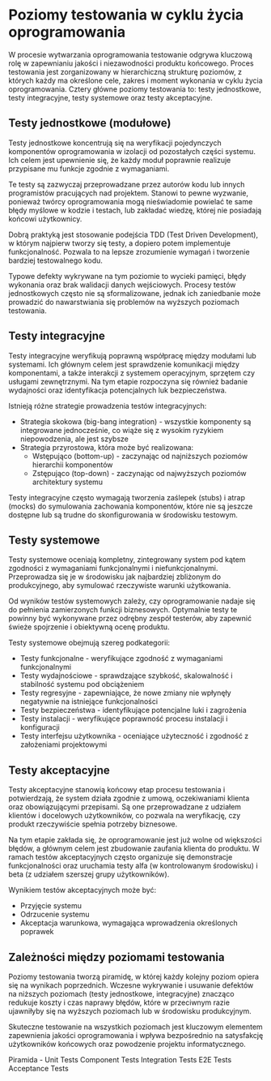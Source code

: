 # Poziomy testowania w cyklu życia oprogramowania

W procesie wytwarzania oprogramowania testowanie odgrywa kluczową rolę w zapewnianiu jakości i niezawodności produktu końcowego. Proces testowania jest zorganizowany w hierarchiczną strukturę poziomów, z których każdy ma określone cele, zakres i moment wykonania w cyklu życia oprogramowania. Cztery główne poziomy testowania to: testy jednostkowe, testy integracyjne, testy systemowe oraz testy akceptacyjne.

## Testy jednostkowe (modułowe)

Testy jednostkowe koncentrują się na weryfikacji pojedynczych komponentów oprogramowania w izolacji od pozostałych części systemu. Ich celem jest upewnienie się, że każdy moduł poprawnie realizuje przypisane mu funkcje zgodnie z wymaganiami.

Te testy są zazwyczaj przeprowadzane przez autorów kodu lub innych programistów pracujących nad projektem. Stanowi to pewne wyzwanie, ponieważ twórcy oprogramowania mogą nieświadomie powielać te same błędy myślowe w kodzie i testach, lub zakładać wiedzę, której nie posiadają końcowi użytkownicy.

Dobrą praktyką jest stosowanie podejścia TDD (Test Driven Development), w którym najpierw tworzy się testy, a dopiero potem implementuje funkcjonalność. Pozwala to na lepsze zrozumienie wymagań i tworzenie bardziej testowalnego kodu.

Typowe defekty wykrywane na tym poziomie to wycieki pamięci, błędy wykonania oraz brak walidacji danych wejściowych. Procesy testów jednostkowych często nie są sformalizowane, jednak ich zaniedbanie może prowadzić do nawarstwiania się problemów na wyższych poziomach testowania.

## Testy integracyjne

Testy integracyjne weryfikują poprawną współpracę między modułami lub systemami. Ich głównym celem jest sprawdzenie komunikacji między komponentami, a także interakcji z systemem operacyjnym, sprzętem czy usługami zewnętrznymi. Na tym etapie rozpoczyna się również badanie wydajności oraz identyfikacja potencjalnych luk bezpieczeństwa.

Istnieją różne strategie prowadzenia testów integracyjnych:

- Strategia skokowa (big-bang integration) - wszystkie komponenty są integrowane jednocześnie, co wiąże się z wysokim ryzykiem niepowodzenia, ale jest szybsze
- Strategia przyrostowa, która może być realizowana:
    - Wstępująco (bottom-up) - zaczynając od najniższych poziomów hierarchii komponentów
    - Zstępująco (top-down) - zaczynając od najwyższych poziomów architektury systemu

Testy integracyjne często wymagają tworzenia zaślepek (stubs) i atrap (mocks) do symulowania zachowania komponentów, które nie są jeszcze dostępne lub są trudne do skonfigurowania w środowisku testowym.

## Testy systemowe

Testy systemowe oceniają kompletny, zintegrowany system pod kątem zgodności z wymaganiami funkcjonalnymi i niefunkcjonalnymi. Przeprowadza się je w środowisku jak najbardziej zbliżonym do produkcyjnego, aby symulować rzeczywiste warunki użytkowania.

Od wyników testów systemowych zależy, czy oprogramowanie nadaje się do pełnienia zamierzonych funkcji biznesowych. Optymalnie testy te powinny być wykonywane przez odrębny zespół testerów, aby zapewnić świeże spojrzenie i obiektywną ocenę produktu.

Testy systemowe obejmują szereg podkategorii:

- Testy funkcjonalne - weryfikujące zgodność z wymaganiami funkcjonalnymi
- Testy wydajnościowe - sprawdzające szybkość, skalowalność i stabilność systemu pod obciążeniem
- Testy regresyjne - zapewniające, że nowe zmiany nie wpłynęły negatywnie na istniejące funkcjonalności
- Testy bezpieczeństwa - identyfikujące potencjalne luki i zagrożenia
- Testy instalacji - weryfikujące poprawność procesu instalacji i konfiguracji
- Testy interfejsu użytkownika - oceniające użyteczność i zgodność z założeniami projektowymi

## Testy akceptacyjne

Testy akceptacyjne stanowią końcowy etap procesu testowania i potwierdzają, że system działa zgodnie z umową, oczekiwaniami klienta oraz obowiązującymi przepisami. Są one przeprowadzane z udziałem klientów i docelowych użytkowników, co pozwala na weryfikację, czy produkt rzeczywiście spełnia potrzeby biznesowe.

Na tym etapie zakłada się, że oprogramowanie jest już wolne od większości błędów, a głównym celem jest zbudowanie zaufania klienta do produktu. W ramach testów akceptacyjnych często organizuje się demonstracje funkcjonalności oraz uruchamia testy alfa (w kontrolowanym środowisku) i beta (z udziałem szerszej grupy użytkowników).

Wynikiem testów akceptacyjnych może być:

- Przyjęcie systemu
- Odrzucenie systemu
- Akceptacja warunkowa, wymagająca wprowadzenia określonych poprawek

## Zależności między poziomami testowania

Poziomy testowania tworzą piramidę, w której każdy kolejny poziom opiera się na wynikach poprzednich. Wczesne wykrywanie i usuwanie defektów na niższych poziomach (testy jednostkowe, integracyjne) znacząco redukuje koszty i czas naprawy błędów, które w przeciwnym razie ujawniłyby się na wyższych poziomach lub w środowisku produkcyjnym.

Skuteczne testowanie na wszystkich poziomach jest kluczowym elementem zapewnienia jakości oprogramowania i wpływa bezpośrednio na satysfakcję użytkowników końcowych oraz powodzenie projektu informatycznego.

Piramida - 
Unit Tests
Component Tests
Integration Tests
E2E Tests
Acceptance Tests